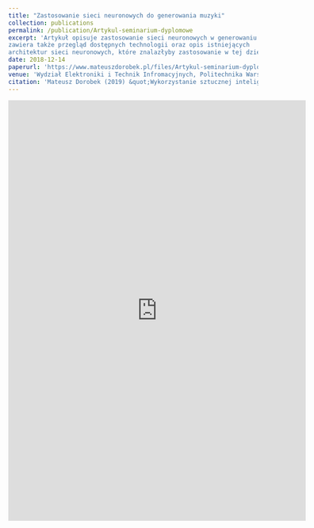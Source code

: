 ```yaml
---
title: "Zastosowanie sieci neuronowych do generowania muzyki"
collection: publications
permalink: /publication/Artykul-seminarium-dyplomowe
excerpt: 'Artykuł opisuje zastosowanie sieci neuronowych w generowaniu muzyki,
zawiera także przegląd dostępnych technologii oraz opis istniejących
architektur sieci neuronowych, które znalazłyby zastosowanie w tej dziedzinie.'
date: 2018-12-14
paperurl: 'https://www.mateuszdorobek.pl/files/Artykul-seminarium-dyplomowe.pdf'
venue: 'Wydział Elektroniki i Technik Infromacyjnych, Politechnika Warszawska'
citation: 'Mateusz Dorobek (2019) &quot;Wykorzystanie sztucznej inteligencji do generowania treści muzycznych&quot;'
---
```

<embed src="https://www.mateuszdorobek.pl/files/Artykul-seminarium-dyplomowe.pdf" width="600" height="850" 
 type="application/pdf">




